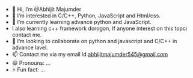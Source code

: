 - 👋 Hi, I’m @Abhijit Majumder
- 👀 I’m interested in C/C++, Python, JavaScript and Html/css. 
- 🌱 I’m currently learning advance python and JavaScript.
- I also learning c++ framework dorogon, If anyone interest on this topci contact me. 
- 💞️ I’m looking to collaborate on python and javascript and C/C++ in advance lavel. 
- 📫 Contact me via my email id abhijitmajumder545@gmail.com
- 😄 Pronouns: ...
- ⚡ Fun fact: ...

<!---
Aj-mathL/Aj-mathL is a ✨ special ✨ repository because its `README.md` (this file) appears on your GitHub profile.
You can click the Preview link to take a look at your changes.
--->
